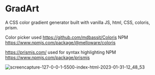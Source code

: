 # GradArt
A CSS color gradient generator built with vanilla JS, html, CSS, coloris, prism.

Color picker used https://github.com/mdbassit/Coloris NPM https://www.npmjs.com/package/@melloware/coloris 

https://prismjs.com/ used for syntax highlighting NPM https://www.npmjs.com/package/prismjs



![screencapture-127-0-0-1-5500-index-html-2023-01-31-12_48_53](https://user-images.githubusercontent.com/115478939/215692630-1a13abc2-41f1-42d9-ae1e-a0d9ce5083ef.png)
